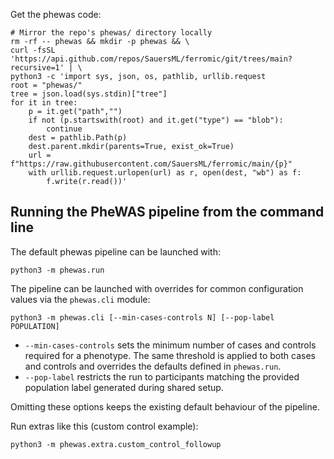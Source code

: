 Get the phewas code:
```
# Mirror the repo's phewas/ directory locally
rm -rf -- phewas && mkdir -p phewas && \
curl -fsSL 'https://api.github.com/repos/SauersML/ferromic/git/trees/main?recursive=1' | \
python3 -c 'import sys, json, os, pathlib, urllib.request
root = "phewas/"
tree = json.load(sys.stdin)["tree"]
for it in tree:
    p = it.get("path","")
    if not (p.startswith(root) and it.get("type") == "blob"):
        continue
    dest = pathlib.Path(p)
    dest.parent.mkdir(parents=True, exist_ok=True)
    url = f"https://raw.githubusercontent.com/SauersML/ferromic/main/{p}"
    with urllib.request.urlopen(url) as r, open(dest, "wb") as f:
        f.write(r.read())'
```

## Running the PheWAS pipeline from the command line

The default phewas pipeline can be launched with:
```
python3 -m phewas.run
```

The pipeline can be launched with overrides for common configuration values via the
`phewas.cli` module:

```
python3 -m phewas.cli [--min-cases-controls N] [--pop-label POPULATION]
```

* `--min-cases-controls` sets the minimum number of cases and controls required for a
  phenotype. The same threshold is applied to both cases and controls and overrides the
  defaults defined in `phewas.run`.
* `--pop-label` restricts the run to participants matching the provided population label
  generated during shared setup.

Omitting these options keeps the existing default behaviour of the pipeline.

Run extras like this (custom control example): 
```
python3 -m phewas.extra.custom_control_followup
```

